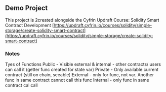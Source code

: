 
## Demo Project
This project is 2created alongside the Cyfrin Updraft Course: Solidity Smart Contract Development
[https://updraft.cyfrin.io/courses/solidity/simple-storage/create-solidity-smart-contract](https://updraft.cyfrin.io/courses/solidity/simple-storage/create-solidity-smart-contract)

### Notes
Tyes of Functions
Public - Visible external & internal - other contracts/ users can call it (getter func created for state var)
Private - Only available current contract (still on chain, seeable)
External - only for func, not var. Another func in same contract cannot call this func 
Internal - only func in same contract cal call